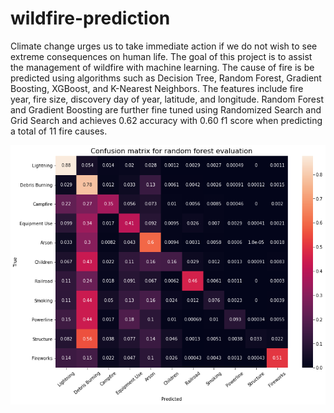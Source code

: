 # wildfire-prediction
Climate change urges us to take immediate action if we do not wish to see extreme consequences on human life. The goal of this project is to assist the management of wildfire with machine learning. The cause of fire is be predicted using algorithms such as Decision Tree, Random Forest, Gradient Boosting, XGBoost, and K-Nearest Neighbors. The features include fire year, fire size, discovery day of year, latitude, and longitude. Random Forest and Gradient Boosting are further fine tuned using Randomized Search and Grid Search and achieves 0.62 accuracy with 0.60 f1 score when predicting a total of 11 fire causes. 

![Image description](https://raw.githubusercontent.com/maxpeng041/wildfire-prediction/master/confusion_matrix_rf.png)
